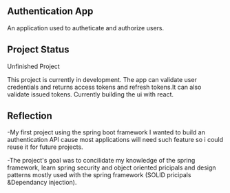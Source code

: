 ## Authentication App

An application used to autheticate and authorize users.

## Project Status

Unfinished Project

This project is currently in development. 
The app can validate user credentials and returns access tokens and refresh tokens.It can also validate issued tokens. 
Currently building the ui with react.

## Reflection

  -My first project using the spring boot framework I wanted to build an authentication API cause most applications will need such feature so i could reuse it for future projects.

  -The project's goal was to concilidate my knowledge of the spring framework, learn spring security and object oriented pricipals and design patterns mostly used with the spring framework (SOLID pricipals &Dependancy injection).

  
